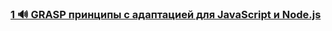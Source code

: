 ### [1 🔊 GRASP принципы с адаптацией для JavaScript и Node.js](https://www.youtube.com/watch?v=ExauFjYV_lQ)